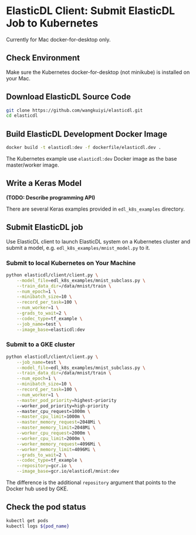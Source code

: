 # ElasticDL Client: Submit ElasticDL Job to Kubernetes 

Currently for Mac docker-for-desktop only.

## Check Environment

Make sure the Kubernetes docker-for-desktop (not minikube) is installed on your Mac.

## Download ElasticDL Source Code
```bash
git clone https://github.com/wangkuiyi/elasticdl.git
cd elasticdl
```

## Build ElasticDL Development Docker Image
```bash
docker build -t elasticdl:dev -f dockerfile/elasticdl.dev .
```
The Kubernetes example use `elasticdl:dev` Docker image as the base master/worker image.


## Write a Keras Model

**(TODO: Describe programming API)**

There are several Keras examples provided in `edl_k8s_examples` directory.

## Submit ElasticDL job

Use ElasticDL client to launch ElasticDL system on a Kubernetes cluster and submit a model, e.g. `edl_k8s_examples/mnist_model.py` to it.

### Submit to local Kubernetes on Your Machine

```bash
python elasticdl/client/client.py \
    --model_file=edl_k8s_examples/mnist_subclass.py \
    --train_data_dir=/data/mnist/train \
    --num_epoch=1 \
    --minibatch_size=10 \
    --record_per_task=100 \
    --num_worker=1 \
    --grads_to_wait=2 \
    --codec_type=tf_example \
    --job_name=test \
    --image_base=elasticdl:dev
```

### Submit to a GKE cluster

```bash
python elasticdl/client/client.py \
    --job_name=test \
    --model_file=edl_k8s_examples/mnist_subclass.py \
    --train_data_dir=/data/mnist/train \
    --num_epoch=1 \
    --minibatch_size=10 \
    --record_per_task=100 \
    --num_worker=1 \
    --master_pod_priority=highest-priority
    --worker_pod_priority=high-priority
    --master_cpu_request=1000m \
    --master_cpu_limit=1000m \
    --master_memory_request=2048Mi \
    --master_memory_limit=2048Mi \
    --worker_cpu_request=2000m \
    --worker_cpu_limit=2000m \
    --worker_memory_request=4096Mi \
    --worker_memory_limit=4096Mi \
    --grads_to_wait=2 \
    --codec_type=tf_example \
    --repository=gcr.io \
    --image_base=gcr.io/elasticdl/mnist:dev
```
The difference is the additional `repository` argument that points to the Docker hub used by GKE.

## Check the pod status

```bash
kubectl get pods
kubectl logs ${pod_name}
```
